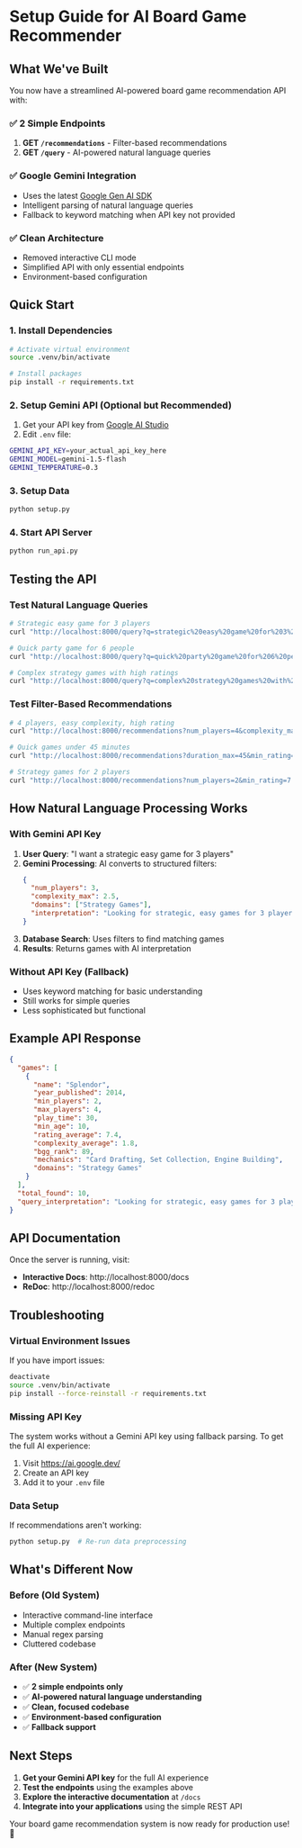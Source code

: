 # Setup Guide for AI Board Game Recommender

## What We've Built

You now have a streamlined AI-powered board game recommendation API with:

### ✅ **2 Simple Endpoints**
1. **GET `/recommendations`** - Filter-based recommendations
2. **GET `/query`** - AI-powered natural language queries

### ✅ **Google Gemini Integration**
- Uses the latest [Google Gen AI SDK](https://github.com/googleapis/python-genai)
- Intelligent parsing of natural language queries
- Fallback to keyword matching when API key not provided

### ✅ **Clean Architecture**
- Removed interactive CLI mode
- Simplified API with only essential endpoints
- Environment-based configuration

## Quick Start

### 1. Install Dependencies

```bash
# Activate virtual environment
source .venv/bin/activate

# Install packages
pip install -r requirements.txt
```

### 2. Setup Gemini API (Optional but Recommended)

1. Get your API key from [Google AI Studio](https://ai.google.dev/)
2. Edit `.env` file:

```bash
GEMINI_API_KEY=your_actual_api_key_here
GEMINI_MODEL=gemini-1.5-flash
GEMINI_TEMPERATURE=0.3
```

### 3. Setup Data

```bash
python setup.py
```

### 4. Start API Server

```bash
python run_api.py
```

## Testing the API

### Test Natural Language Queries

```bash
# Strategic easy game for 3 players
curl "http://localhost:8000/query?q=strategic%20easy%20game%20for%203%20players"

# Quick party game for 6 people
curl "http://localhost:8000/query?q=quick%20party%20game%20for%206%20people"

# Complex strategy games with high ratings
curl "http://localhost:8000/query?q=complex%20strategy%20games%20with%20high%20ratings"
```

### Test Filter-Based Recommendations

```bash
# 4 players, easy complexity, high rating
curl "http://localhost:8000/recommendations?num_players=4&complexity_max=2.5&min_rating=7.0"

# Quick games under 45 minutes
curl "http://localhost:8000/recommendations?duration_max=45&min_rating=7.0"

# Strategy games for 2 players
curl "http://localhost:8000/recommendations?num_players=2&min_rating=7.5&n_recommendations=5"
```

## How Natural Language Processing Works

### With Gemini API Key
1. **User Query**: "I want a strategic easy game for 3 players"
2. **Gemini Processing**: AI converts to structured filters:
   ```json
   {
     "num_players": 3,
     "complexity_max": 2.5,
     "domains": ["Strategy Games"],
     "interpretation": "Looking for strategic, easy games for 3 players"
   }
   ```
3. **Database Search**: Uses filters to find matching games
4. **Results**: Returns games with AI interpretation

### Without API Key (Fallback)
- Uses keyword matching for basic understanding
- Still works for simple queries
- Less sophisticated but functional

## Example API Response

```json
{
  "games": [
    {
      "name": "Splendor",
      "year_published": 2014,
      "min_players": 2,
      "max_players": 4,
      "play_time": 30,
      "min_age": 10,
      "rating_average": 7.4,
      "complexity_average": 1.8,
      "bgg_rank": 89,
      "mechanics": "Card Drafting, Set Collection, Engine Building",
      "domains": "Strategy Games"
    }
  ],
  "total_found": 10,
  "query_interpretation": "Looking for strategic, easy games for 3 players"
}
```

## API Documentation

Once the server is running, visit:
- **Interactive Docs**: http://localhost:8000/docs
- **ReDoc**: http://localhost:8000/redoc

## Troubleshooting

### Virtual Environment Issues
If you have import issues:
```bash
deactivate
source .venv/bin/activate
pip install --force-reinstall -r requirements.txt
```

### Missing API Key
The system works without a Gemini API key using fallback parsing. To get the full AI experience:
1. Visit https://ai.google.dev/
2. Create an API key
3. Add it to your `.env` file

### Data Setup
If recommendations aren't working:
```bash
python setup.py  # Re-run data preprocessing
```

## What's Different Now

### Before (Old System)
- Interactive command-line interface
- Multiple complex endpoints
- Manual regex parsing
- Cluttered codebase

### After (New System)
- ✅ **2 simple endpoints only**
- ✅ **AI-powered natural language understanding**
- ✅ **Clean, focused codebase**
- ✅ **Environment-based configuration**
- ✅ **Fallback support**

## Next Steps

1. **Get your Gemini API key** for the full AI experience
2. **Test the endpoints** using the examples above
3. **Explore the interactive documentation** at `/docs`
4. **Integrate into your applications** using the simple REST API

Your board game recommendation system is now ready for production use! 🎲